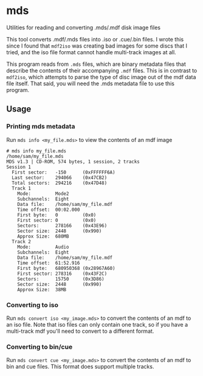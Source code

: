 # mds

Utilities for reading and converting .mds/.mdf disk image files

This tool converts .mdf/.mds files into .iso or .cue/.bin files. I wrote this
since I found that `mdf2iso` was creating bad images for some discs that I
tried, and the iso file format cannot handle multi-track images at all.

This program reads from `.mds` files, which are binary metadata files that
describe the contents of their accompanying `.mdf` files. This is in contrast to
`mdf2iso`, which attempts to parse the type of disc image out of the mdf data
file itself. That said, you will need the .mds metadata file to use this
program.

## Usage

### Printing mds metadata

Run `mds info <my_file.mds>` to view the contents of an mdf image

```
# mds info my_file.mds
/home/sam/my_file.mds
MDS v1.3 | CD-ROM, 574 bytes, 1 session, 2 tracks
Session 1
  First sector:   -150      (0xFFFFFF6A)
  Last sector:    294066    (0x47CB2)
  Total sectors:  294216    (0x47D48)
  Track 1
    Mode:         Mode2
    Subchannels:  Eight
    Data file:    /home/sam/my_file.mdf
    Time offset:  00:02.000
    First byte:   0         (0x0)
    First sector: 0         (0x0)
    Sectors:      278166    (0x43E96)
    Sector size:  2448      (0x990)
    Approx Size:  680MB
  Track 2
    Mode:         Audio
    Subchannels:  Eight
    Data file:    /home/sam/my_file.mdf
    Time offset:  61:52.916
    First byte:   680950368 (0x28967A60)
    First sector: 278316    (0x43F2C)
    Sectors:      15750     (0x3D86)
    Sector size:  2448      (0x990)
    Approx Size:  38MB
```

### Converting to iso

Run `mds convert iso <my_image.mds>` to convert the contents of an mdf to an iso
file. Note that iso files can only contain one track, so if you have a
multi-track mdf you'll need to convert to a different format.

### Converting to bin/cue

Run `mds convert cue <my_image.mds>` to convert the contents of an mdf to bin
and cue files. This format does support multiple tracks.
